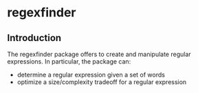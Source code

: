 # regexfinder

## Introduction

The regexfinder package offers to create and manipulate regular expressions. In particular, the package can:
- determine a regular expression given a set of words
- optimize a size/complexity tradeoff for a regular expression

